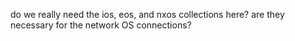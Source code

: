 do we really need the ios, eos, and nxos collections here?
are they necessary for the network OS connections?
